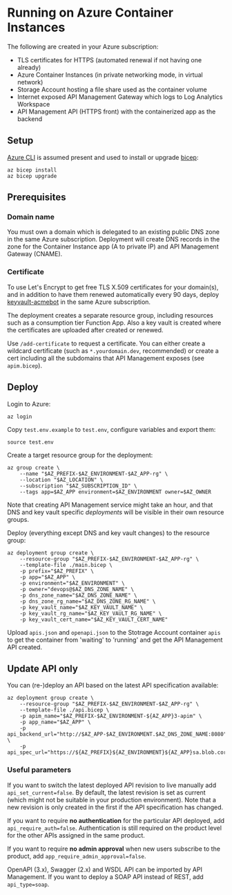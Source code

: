# Running on Azure Container Instances

The following are created in your Azure subscription:

- TLS certificates for HTTPS (automated renewal if not having one already)
- Azure Container Instances (in private networking mode, in virtual network)
- Storage Account hosting a file share used as the container volume
- Internet exposed API Management Gateway which logs to Log Analytics Workspace
- API Management API (HTTPS front) with the containerized app as the backend

## Setup

[Azure CLI](https://docs.microsoft.com/en-us/cli/azure/install-azure-cli?view=azure-cli-latest) is assumed present and used to install or upgrade 
[bicep](https://github.com/Azure/bicep):

    az bicep install
    az bicep upgrade

## Prerequisites

### Domain name

You must own a domain which is delegated to an existing public DNS zone in the same Azure subscription. Deployment will create DNS records in the zone for
the Container Instance app (A to private IP) and API Management Gateway (CNAME).

### Certificate

To use Let's Encrypt to get free TLS X.509 certificates for your domain(s),
and in addition to have them renewed automatically every 90 days, deploy
[keyvault-acmebot](https://github.com/shibayan/keyvault-acmebot) in the
same Azure subscription.

The deployment creates a separate resource group, including resources such as a
consumption tier Function App. Also a key vault is created where 
the certificates are uploaded after created or renewed.

Use `/add-certificate` to request a certificate. You can either create a
wildcard certificate (such as `*.yourdomain.dev`, recommended) or create a cert
including all the subdomains that API Management exposes (see `apim.bicep`).

## Deploy

Login to Azure:

    az login

Copy `test.env.example` to `test.env`, configure variables and export them:

    source test.env

Create a target resource group for the deployment:
    
    az group create \
        --name "$AZ_PREFIX-$AZ_ENVIRONMENT-$AZ_APP-rg" \
        --location "$AZ_LOCATION" \
        --subscription "$AZ_SUBSCRIPTION_ID" \
        --tags app=$AZ_APP environment=$AZ_ENVIRONMENT owner=$AZ_OWNER

Note that creating API Management service might take an hour, and that DNS and
key vault specific *deployments* will be visible in their own resource groups.

Deploy (everything except DNS and key vault changes) to the resource group:

    az deployment group create \
        --resource-group "$AZ_PREFIX-$AZ_ENVIRONMENT-$AZ_APP-rg" \
        --template-file ./main.bicep \
        -p prefix="$AZ_PREFIX" \
        -p app="$AZ_APP" \
        -p environment="$AZ_ENVIRONMENT" \
        -p owner="devops@$AZ_DNS_ZONE_NAME" \
        -p dns_zone_name="$AZ_DNS_ZONE_NAME" \
        -p dns_zone_rg_name="$AZ_DNS_ZONE_RG_NAME" \
        -p key_vault_name="$AZ_KEY_VAULT_NAME" \
        -p key_vault_rg_name="$AZ_KEY_VAULT_RG_NAME" \
        -p key_vault_cert_name="$AZ_KEY_VAULT_CERT_NAME"

Upload `apis.json` and `openapi.json` to the Stotrage Account container `apis`
to get the container from 'waiting' to 'running' and get the API Management
API created.

## Update API only

You can (re-)deploy an API based on the latest API specification available:

    az deployment group create \
        --resource-group "$AZ_PREFIX-$AZ_ENVIRONMENT-$AZ_APP-rg" \
        --template-file ./api.bicep \
        -p apim_name="$AZ_PREFIX-$AZ_ENVIRONMENT-${AZ_APP}3-apim" \
        -p app_name="$AZ_APP" \
        -p api_backend_url="http://$AZ_APP-$AZ_ENVIRONMENT.$AZ_DNS_ZONE_NAME:8080" \
        -p api_spec_url="https://${AZ_PREFIX}${AZ_ENVIRONMENT}${AZ_APP}sa.blob.core.windows.net/apis/openapi.json"

### Useful parameters

If you want to switch the latest deployed API revision to live manually 
add `api_set_current=false`. By default, the latest revision is set as current
(which might not be suitable in your production environment). Note that a new
revision is only created in the first if the API specification has changed.

If you want to require **no authentication** for the particular API deployed, 
add `api_require_auth=false`. Authentication is still required on the product 
level for the other APIs assigned in the same product.

If you want to require **no admin approval** when new users subscribe to the
product, add `app_require_admin_approval=false`.

OpenAPI (3.x), Swagger (2.x) and WSDL API can be imported by API Management.
If you want to deploy a SOAP API instead of REST, add `api_type=soap`.
